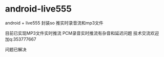 # android-live555
android + live555 封装so 推实时录音流和mp3文件


目前已实现MP3文件实时推流
PCM录音实时推流有杂音和延迟问题   技术交流欢迎加q:353777667


问题已解决
